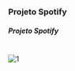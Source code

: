 ### Projeto Spotify

##### Projeto Spotify

<br>![1](https://user-images.githubusercontent.com/60360540/140330173-08899a65-7d43-43b3-a107-34848c8be4e5.gif)
